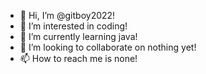 - 👋 Hi, I’m @gitboy2022! 
- 👀 I’m interested in coding! 
- 🌱 I’m currently learning java! 
- 💞️ I’m looking to collaborate on nothing yet! 
- 📫 How to reach me is none! 

<!---
gitboy2022/gitboy2022 is a ✨ special ✨ repository because its `README.md` (this file) appears on your GitHub profile.
You can click the Preview link to take a look at your changes.
---!>
